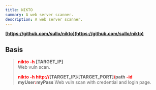 ```yaml
---
title: NIKTO
summary: A web server scanner.
description: A web server scanner.
---
```


**[https://github.com/sullo/nikto](https://github.com/sullo/nikto)**

## Basis


 > 
 > **<font color=red>nikto -h</font> \[TARGET_IP\]**	
 > Web vuln scan.
 > 
 > **<font color=red>nikto -h http://</font>\[TARGET_IP\]:\[TARGET_PORT\]<font color=red>/</font>path <font color=red>-id</font> myUser<font color=red>:</font>myPass**
 > Web vuln scan with credential and login page.
